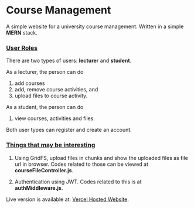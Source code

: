 # Course Management

A simple website for a university course management. Written in a simple **MERN** stack. 

### <u>User Roles</u>

There are two types of users: **lecturer** and **student**.

As a lecturer, the person can do
1. add courses
2. add, remove course activities, and
3. upload files to course activity.

As a student, the person can do
1. view courses, activities and files.

Both user types can register and create an account.

### <u>Things that may be interesting</u>

1. Using GridFS, upload files in chunks and show the uploaded files as file url in browser. Codes related to those can be viewed at **courseFileController.js**.

2. Authentication using JWT. Codes related to this is at **authMiddleware.js**.

Live version is available at: [Vercel Hosted Website](https://course-management-sage.vercel.app/login).
